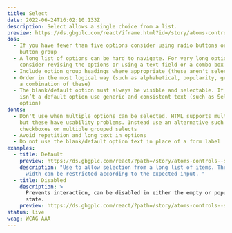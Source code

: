 ```yaml
---
title: Select
date: 2022-06-24T16:02:10.133Z
description: Select allows a single choice from a list.
preview: https://ds.gbgplc.com/react/iframe.html?id=/story/atoms-controls--select-elements
dos:
  - If you have fewer than five options consider using radio buttons or a toggle
    button group
  - A long list of options can be hard to navigate. For very long option lists
    consider revising the options or using a text field or a combo box
  - Include option group headings where appropriate (these aren't selectable)
  - Order in the most logical way (such as alphabetical, popularity, grouped, or
    a combination of these)
  - The blank/default option must always be visible and selectable. If there
    isn’t a default option use generic and consistent text (such as Select an
    option)
donts:
  - Don't use when multiple options can be selected. HTML supports multi-selects
    but these have usability problems. Instead use an alternative such as
    checkboxes or multiple grouped selects
  - Avoid repetition and long text in options
  - Do not use the blank/default option text in place of a form label
examples:
  - title: Default
    preview: https://ds.gbgplc.com/react/?path=/story/atoms-controls--select-elements&nav=0
    description: "Use to allow selection from a long list of items. The select’s
      width can be restricted according to the expected input. "
  - title: Disabled
    description: >
      Prevents interaction, can be disabled in either the empty or populated
      state.
    preview: https://ds.gbgplc.com/react/?path=/story/atoms-controls--select-elements&nav=0&knob-Disabled?=true
status: live
wcag: WCAG AAA
---
```

